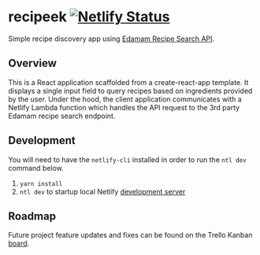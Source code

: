 # recipeek [![Netlify Status](https://api.netlify.com/api/v1/badges/28f46ad0-bcba-4979-a39e-4d005b9718a1/deploy-status)](https://app.netlify.com/sites/recipeeek/deploys)
Simple recipe discovery app using [Edamam Recipe Search API](https://developer.edamam.com/).

## Overview

This is a React application scaffolded from a create-react-app template. It displays a single input field to query recipes based on ingredients provided by the user. Under the hood, the client application communicates with a Netlify Lambda function which handles the API request to the 3rd party Edamam recipe search endpoint.

## Development

You will need to have the `netlify-cli` installed in order to run the `ntl dev` command below. 

1. ``yarn install``
2. ``ntl dev`` to startup local Netlify [development server](https://github.com/netlify/cli/blob/master/docs/netlify-dev.md)

## Roadmap

Future project feature updates and fixes can be found on the Trello Kanban [board](https://trello.com/b/YtfNLGC4/recipeek).
